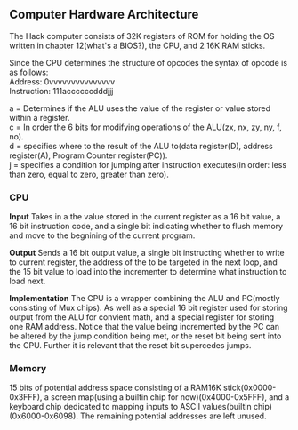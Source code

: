 ## Computer Hardware Architecture
The Hack computer consists of 32K registers of ROM for holding the OS written in chapter 12(what's a BIOS?), the CPU, and 2 16K RAM sticks.

Since the CPU determines the structure of opcodes the syntax of opcode is as follows:\
Address: 0vvvvvvvvvvvvvvv\
Instruction: 111accccccdddjjj

a = Determines if the ALU uses the value of the register or value stored within a register.\
c = In order the 6 bits for modifying operations of the ALU(zx, nx, zy, ny, f, no).\
d = specifies where to the result of the ALU to(data register(D), address register(A), Program Counter register(PC)).\
j = specifies a condition for jumping after instruction executes(in order: less than zero, equal to zero, greater than zero).

### CPU
**Input**
Takes in a the value stored in the current register as a 16 bit value, a 16 bit instruction code, and a single bit indicating whether to flush memory and move to the begnining of the current program.

**Output**
Sends a 16 bit output value, a single bit instructing whether to write to current register, the address of the to be targeted in the next loop, and the 15 bit value to load into the incrementer to determine what instruction to load next.

**Implementation**
The CPU is a wrapper combining the ALU and PC(mostly consisting of Mux chips). As well as a special 16 bit register used for storing output from the ALU for convient math, and a special register for storing one RAM address.
Notice that the value being incremented by the PC can be altered by the jump condition being met, or the reset bit being sent into the CPU. Further it is relevant that the reset bit supercedes jumps.

### Memory
15 bits of potential address space consisting of a RAM16K stick(0x0000-0x3FFF), a screen map(using a builtin chip for now)(0x4000-0x5FFF), and a keyboard chip dedicated to mapping inputs to ASCII values(builtin chip)(0x6000-0x6098). The remaining potential addresses are left unused.
